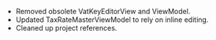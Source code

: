 - Removed obsolete VatKeyEditorView and ViewModel.
- Updated TaxRateMasterViewModel to rely on inline editing.
- Cleaned up project references.
